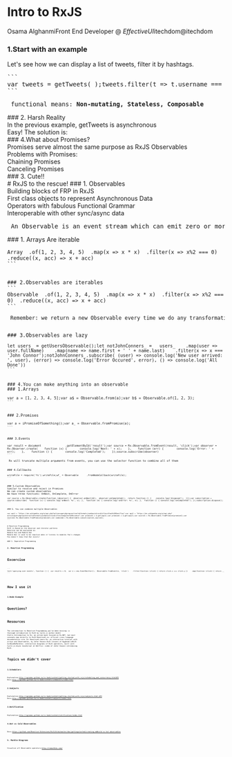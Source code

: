 # Intro to RxJS
Osama AlghanmiFront End Developer @ <i>EffectiveUI</i><i class="fa fa-github"></i>itechdom<i class="fa fa-twitter"></i>@itechdom
### 1.Start with an example
<div class="fragment"> Let's see how we can display a list of tweets, filter it by hashtags. </div><div class="fragment"><pre>```
var tweets = getTweets( );tweets.filter(t => t.username === me.username).filter(t => hasTag(selectedHTag, t.text)).forEach(t => render);
```</pre></div><div class="fragment"><pre><i class="fa fa-lightbulb-o"></i> functional means: <b>Non-mutating, Stateless, Composable</b></pre></div>
### 2. Harsh Reality
<div class="fragment">In the previous example, getTweets is asynchronous</div><div class="fragment">Easy! The solution is:</div><div class="fragment"></div>
### 4.What about Promises?
<div class="fragment">Promises serve almost the same purpose as RxJS Observables</div><div class="fragment">Problems with Promises:</div><div class="fragment">Chaining Promises</div><div class="fragment">Canceling Promises</div>
### 3. Cute!!
<div class="fragment"></div>
# RxJS to the rescue!
### 1. Observables
<div class="fragment">Building blocks of FRP in RxJS</div><div class="fragment">First class objects to represent Asynchronous Data</div><div class="fragment">Operators with fabulous Functional Grammar</div><div class="fragment">Interoperable with other sync/async data</div><div class="fragment"><pre><i class="fa fa-lightbulb-o"></i> An Observable is an event stream which can emit zero or more events, and may or may not finish. If it finishes, then it does so by either emitting an error or a special “complete” event.</pre></div>
### 1. Arrays Are iterable
<div class="fragment"><pre><code class="js">Array  .of(1, 2, 3, 4, 5)  .map(x => x * x)  .filter(x => x%2 === 0)  .reduce((x, acc) => x + acc)
```</pre></div>
### 2.Observables are iterables
<div class="fragment"></pre>```
Observable  .of(1, 2, 3, 4, 5)  .map(x => x * x)  .filter(x => x%2 === 0)  .reduce((x, acc) => x + acc)
```</pre></div><div class="fragment"><pre><i class="fa fa-lightbulb-o"></i> Remember: we return a new Observable every time we do any transformation</pre></div>
### 3.Observables are lazy
<pre><code class="js">let users_ = getUsersObservable();let notJohnConners_ =   users_    .map(user => user.fullName)    .map(name => name.first + ' ' + name.last)    .filter(x => x === 'John Connor');notJohnConners_.subscribe( (user) => console.log('New user arrived: ', user), (error) => console.log('Error Occured', error), () => console.log('All Done'))
```</pre>
### 4.You can make anything into an observable
### 1.Arrays
<pre><code class="js">var a = [1, 2, 3, 4, 5];var a$ = Observable.from(a);var b$ = Observable.of(1, 2, 3);
```</pre>    
### 2.Promises
<pre><code class="js">var a = iPromiseOfSomething();var a_ = Observable.fromPromise(a);
```</pre>
### 3.Events
<pre class="fragment"><code class="js">var result = document               .getElementById('result');var source = Rx.Observable.fromEvent(result, 'click');var observer = Rx.Observer.create(    function (x) {        console.log('Next: ' + x);    },    function (err) {        console.log('Error: ' + err);    },    function () {        console.log('Completed');    });source.subscribe(observer)
```</pre><pre class="fragment"><i class="fa fa-lightbulb-o"></i> Rx will truncate multiple arguments from events, you can use the selector function to combine all of them</b></pre>
### 4.Callbacks
<pre><code class="js">writeFile = require('fs').writeFile;wf_ = Observable      .fromNodeCallback(writeFile);
```</pre>
### 5.Custom Observables
<div class="fragment">Similar to resolve and reject in Promises</div><div class="fragment">We can create custom observables</div><div class="fragment">We have three functions: OnNext, OnComplete, OnError</div><div class="fragment"><pre><code class="js">var source = Rx.Observable.create(function (observer) {  observer.onNext(42);  observer.onCompleted();  return function () {    console.log('disposed');  }});var subscription = source.subscribe(  function (x) { console.log('onNext: %s', x); },  function (e) { console.log('onError: %s', e); },  function () { console.log('onCompleted'); });subscription.dispose();
```</pre></div>
### 5. You can combine multiple Observables
<pre><code class="js">var api1 = "https://en.wikipedia.org/w/api.php?action=query&prop=extracts&format=json&exintro=&titles=Stack%20Overflow";var api2 = "https://en.wikipedia.org/w/api.php?action=query&prop=extracts&format=json&exintro=&titles=Computer%20Science";var promise1 = $.get(api1);var promise2 = $.get(api2);var source1 = Rx.Observable.fromPromise(promise1);var source2= Rx.Observable.fromPromise(promise2);var combined = Rx.Observable.concat(source1,source2);
```</pre>
# Reactive Programming
<div class="fragment">RxJS is Based on the observer and iterator patterns</div><div class="fragment">Reactive can be explained as: </div><div class="fragment">Module Foo and Module Bar</div><div class="fragment">Module Bar is said to be reactive when it listens to modules Foo's changes</div><div class="fragment">Foo doesn't know that Bar exists!</div>
### 1. Imperative Programming

### 2. Reactive Programming

# Excercise
<pre>```
test('querying over events', function () {  var results = 0;  var e = new EventEmitter();  Observable.fromEvent(e, 'click')    .filter(function (click) { return click.x === click.y })    .map(function (click) { return __ + __; })    .subscribe(function (x) { results = x; });  e.emit('click', {x: 100, y: 50});  e.emit('click', {x: 75,  y: 75});  e.emit('click', {x: 40,  y: 80});  equal(results, 150);// fill in the __ inside map});
```</pre>
# How I use it
### 1.Node Example

# Questions?
# Resources
The introduction to Reactive Programming you’ve been missing: a thorough introduction to RxJS by Cycle.js author Andre Staltz.Introduction to Rx: an online book focused on Rx.NET, but most concepts map directly to RxJS.ReactiveX.io: official cross-language documentation site for ReactiveX.Learn Rx: an interactive tutorial with arrays and Observables, by Jafar Husain.RxJS lessons at Egghead.ioRxJS GitBookRxMarbles: interactive diagrams of RxJS operators, built with Cycle.js.Async JavaScript at Netflix: video of Jafar Husain introducing RxJS.
# Topics we didn't cover
### 1.Schedulers
Explanation:http://xgrommx.github.io/rx-book/content/getting_started_with_rxjs/scheduling_and_concurrency.htmlAPI Docs:http://xgrommx.github.io/rx-book/content/schedulers/index.html
### 2.Subjects
Explanation:http://xgrommx.github.io/rx-book/content/getting_started_with_rxjs/subjects.html API Docs:http://xgrommx.github.io/rx-book/content/subjects/index.html
### 3.Notification
Explanation:http://xgrommx.github.io/rx-book/content/notification/index.html
### 4.Hot vs Cold Observables
Docs:https://github.com/Reactive-Extensions/RxJS/blob/master/doc/gettingstarted/creating.md#cold-vs-hot-observables
### 5. Marble Diagrams
Visualize all Observable operators:http://rxmarbles.com/

